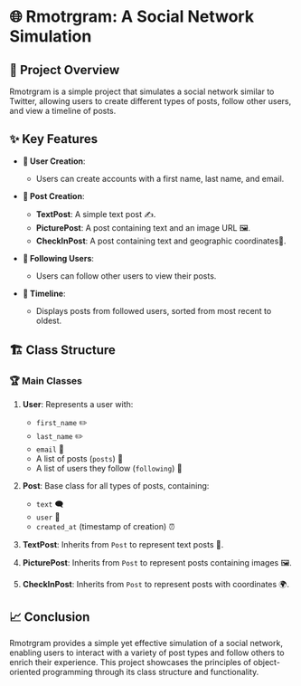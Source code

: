 # 🌐 Rmotrgram: A Social Network Simulation

## 🚀 Project Overview

Rmotrgram is a simple project that simulates a social network similar to Twitter, allowing users to create different types of posts, follow other users, and view a timeline of posts.

## ✨ Key Features

- **👤 User Creation**:
  - Users can create accounts with a first name, last name, and email.
  
- **📝 Post Creation**:
  - **TextPost**: A simple text post ✍️.
  - **PicturePost**: A post containing text and an image URL 🖼️.
  - **CheckInPost**: A post containing text and geographic coordinates📍.

- **🔗 Following Users**:
  - Users can follow other users to view their posts.
  
- **📅 Timeline**:
  - Displays posts from followed users, sorted from most recent to oldest.

## 🏗️ Class Structure

### 🏆 Main Classes

1. **User**: Represents a user with:
   - `first_name` ✏️
   - `last_name` ✏️
   - `email` 📧
   - A list of posts (`posts`) 📝
   - A list of users they follow (`following`) 🔗

2. **Post**: Base class for all types of posts, containing:
   - `text` 🗨️
   - `user` 👤
   - `created_at` (timestamp of creation) ⏰

3. **TextPost**: Inherits from `Post` to represent text posts 📜.

4. **PicturePost**: Inherits from `Post` to represent posts containing images 🖼️.

5. **CheckInPost**: Inherits from `Post` to represent posts with coordinates 🌍.

## 📈 Conclusion

Rmotrgram provides a simple yet effective simulation of a social network, enabling users to interact with a variety of post types and follow others to enrich their experience. This project showcases the principles of object-oriented programming through its class structure and functionality.
